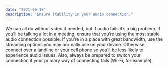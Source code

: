 ```yaml
---
date: "2021-06-18"
description: "Ensure stability in your audio connection."
---
```


We can all do without video if needed, but if audio fails it’s a big problem. If you’ll be talking a lot in a meeting, ensure that you’re using the most stable audio connection possible. If you’re in a place with great bandwidth, use the streaming options you may normally use on your device. Otherwise, connect over a landline or your cell phone so you’ll be less likely to experience audio issues. Also, always be prepared to switch your connection if your primary way of connecting fails (Wi-Fi, for example).
